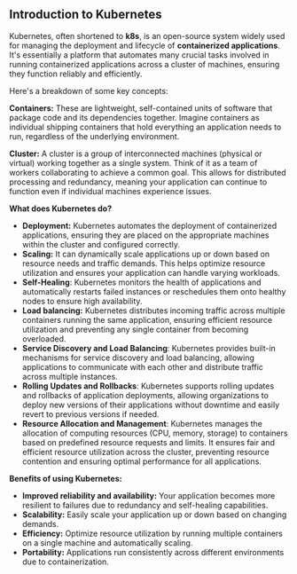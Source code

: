 ## Introduction to Kubernetes

Kubernetes, often shortened to **k8s**, is an open-source system widely used for managing the deployment and lifecycle of **containerized applications**. It's essentially a platform that automates many crucial tasks involved in running containerized applications across a cluster of machines, ensuring they function reliably and efficiently.

Here's a breakdown of some key concepts:

**Containers:** These are lightweight, self-contained units of software that package code and its dependencies together. Imagine containers as individual shipping containers that hold everything an application needs to run, regardless of the underlying environment.

**Cluster:** A cluster is a group of interconnected machines (physical or virtual) working together as a single system. Think of it as a team of workers collaborating to achieve a common goal. This allows for distributed processing and redundancy, meaning your application can continue to function even if individual machines experience issues.

**What does Kubernetes do?**

* **Deployment:** Kubernetes automates the deployment of containerized applications, ensuring they are placed on the appropriate machines within the cluster and configured correctly.
* **Scaling:** It can dynamically scale applications up or down based on resource needs and traffic demands. This helps optimize resource utilization and ensures your application can handle varying workloads.
* **Self-Healing**: Kubernetes monitors the health of applications and automatically restarts failed instances or reschedules them onto healthy nodes to ensure high availability.
* **Load balancing:** Kubernetes distributes incoming traffic across multiple containers running the same application, ensuring efficient resource utilization and preventing any single container from becoming overloaded.
* **Service Discovery and Load Balancing**: Kubernetes provides built-in mechanisms for service discovery and load balancing, allowing applications to communicate with each other and distribute traffic across multiple instances.
* **Rolling Updates and Rollbacks**: Kubernetes supports rolling updates and rollbacks of application deployments, allowing organizations to deploy new versions of their applications without downtime and easily revert to previous versions if needed.
* **Resource Allocation and Management**: Kubernetes manages the allocation of computing resources (CPU, memory, storage) to containers based on predefined resource requests and limits. It ensures fair and efficient resource utilization across the cluster, preventing resource contention and ensuring optimal performance for all applications.


**Benefits of using Kubernetes:**

* **Improved reliability and availability:** Your application becomes more resilient to failures due to redundancy and self-healing capabilities.
* **Scalability:** Easily scale your application up or down based on changing demands.
* **Efficiency:** Optimize resource utilization by running multiple containers on a single machine and automatically scaling.
* **Portability:** Applications run consistently across different environments due to containerization.

